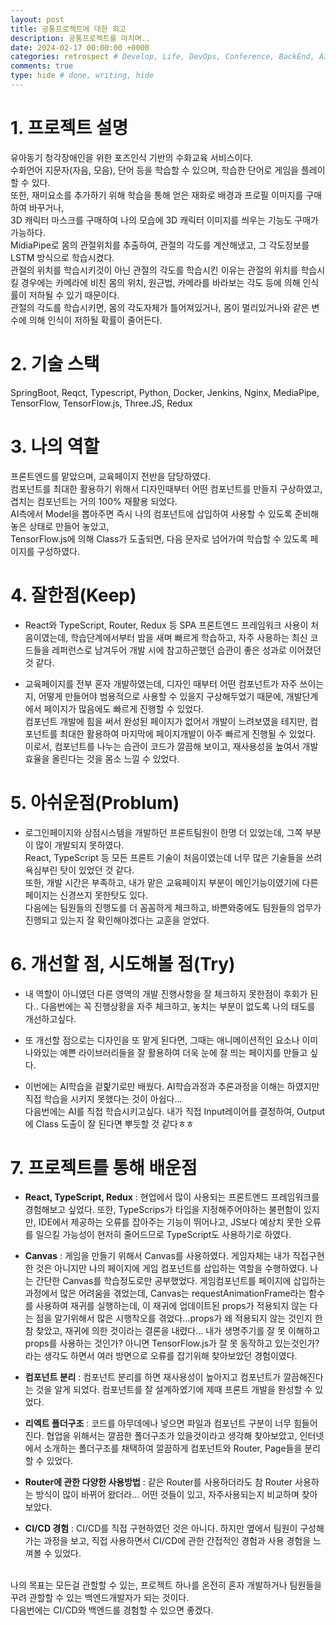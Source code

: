 ```yaml
---
layout: post
title: 공통프로젝트에 대한 회고
description: 공통프로젝트를 마치며..
date: 2024-02-17 00:00:00 +0000
categories: retrospect # Develop, Life, DevOps, Conference, BackEnd, AI, Etc, retrospect
comments: true
type: hide # done, writing, hide
---
```


# 1. 프로젝트 설명

유아동기 청각장애인을 위한 포즈인식 기반의 수화교육 서비스이다.  
수화언어 지문자(자음, 모음), 단어 등을 학습할 수 있으며, 학습한 단어로 게임을 플레이할 수 있다.  
또한, 재미요소를 추가하기 위해 학습을 통해 얻은 재화로 배경과 프로필 이미지를 구매하여 바꾸거나,  
3D 캐릭터 마스크를 구매하여 나의 모습에 3D 캐릭터 이미지를 씌우는 기능도 구매가 가능하다.  
MidiaPipe로 몸의 관절위치를 추출하여, 관절의 각도를 계산해냈고, 그 각도정보를 LSTM 방식으로 학습시켰다.  
관절의 위치를 학습시키것이 아닌 관절의 각도를 학습시킨 이유는 관절의 위치를 학습시킬 경우에는 카메라에 비친 몸의 위치, 원근법, 카메라를 바라보는 각도 등에 의해 인식률이 저하될 수 있기 때문이다.  
관절의 각도를 학습시키면, 몸의 각도자체가 틀어져있거나, 몸이 멀리있거나와 같은 변수에 의해 인식이 저하될 확률이 줄어든다.

# 2. 기술 스택

SpringBoot, Reqct, Typescript, Python, Docker, Jenkins, Nginx, MediaPipe, TensorFlow, TensorFlow.js, Three.JS, Redux

# 3. 나의 역할

프론트엔드를 맡았으며, 교육페이지 전반을 담당하였다.  
컴포넌트를 최대한 활용하기 위해서 디자인때부터 어떤 컴포넌트를 만들지 구상하였고, 겹치는 컴포넌트는 거의 100% 재활용 되었다.  
AI측에서 Model을 뽑아주면 즉시 나의 컴포넌트에 삽입하여 사용할 수 있도록 준비해놓은 상태로 만들어 놓았고,  
TensorFlow.js에 의해 Class가 도출되면, 다음 문자로 넘어가여 학습할 수 있도록 페이지를 구성하였다.

# 4. 잘한점(Keep)

- React와 TypeScript, Router, Redux 등 SPA 프론트엔드 프레임워크 사용이 처음이였는데, 학습단계에서부터 밤을 새며 빠르게 학습하고, 자주 사용하는 최신 코드들을 레퍼런스로 남겨두어 개발 시에 참고하곤했던 습관이 좋은 성과로 이어졌던 것 같다.

- 교육페이지를 전부 혼자 개발하였는데, 디자인 때부터 어떤 컴포넌트가 자주 쓰이는지, 어떻게 만들어야 범용적으로 사용할 수 있을지 구상해두었기 때문에, 개발단계에서 페이지가 많음에도 빠르게 진행할 수 있었다.  
  컴포넌트 개발에 힘을 써서 완성된 페이지가 없어서 개발이 느려보였을 테지만, 컴포넌트를 최대한 활용하여 마지막에 페이지개발이 아주 빠르게 진행될 수 있었다.  
  이로서, 컴포넌트를 나누는 습관이 코드가 깔끔해 보이고, 재사용성을 높여서 개발효율을 올린다는 것을 몸소 느낄 수 있었다.

# 5. 아쉬운점(Problum)

- 로그인페이지와 상점시스템을 개발하던 프론트팀원이 한명 더 있었는데, 그쪽 부분이 많이 개발되지 못하였다.  
  React, TypeScript 등 모든 프론트 기술이 처음이였는데 너무 많은 기술들을 쓰려 욕심부린 탓이 있었던 것 같다.  
  또한, 개발 시간은 부족하고, 내가 맡은 교육페이지 부분이 메인기능이였기에 다른 페이지는 신경쓰지 못한탓도 있다.  
  다음에는 팀원들의 진행도를 더 꼼꼼하게 체크하고, 바쁜와중에도 팀원들의 업무가 진행되고 있는지 잘 확인해야겠다는 교훈을 얻었다.

# 6. 개선할 점, 시도해볼 점(Try)

- 내 역할이 아니였던 다른 영역의 개발 진행사항을 잘 체크하지 못한점이 후회가 된다..
  다음번에는 꼭 진행상황을 자주 체크하고, 놓치는 부분이 없도록 나의 태도를 개선하고싶다.

- 또 개선할 점으로는 디자인을 또 맡게 된다면, 그때는 애니메이션적인 요소나 이미 나와있는 예쁜 라이브러리들을 잘 활용하여 더욱 눈에 잘 띄는 페이지를 만들고 싶다.

- 이번에는 AI학습을 겉핥기로만 배웠다. AI학습과정과 추론과정을 이해는 하였지만 직접 학습을 시키지 못했다는 것이 아쉽다...  
  다음번에는 AI를 직접 학습시키고싶다. 내가 직접 Input레이어를 결정하여, Output에 Class 도출이 잘 된다면 뿌듯할 것 같다ㅎㅎ

# 7. 프로젝트를 통해 배운점

- **React, TypeScript, Redux** : 현업에서 많이 사용되는 프론트엔드 프레임워크를 경험해보고 싶었다. 또한, TypeScrips가 타입을 지정해주어야하는 불편함이 있지만, IDE에서 제공하는 오류를 잡아주는 기능이 뛰어나고, JS보다 예상치 못한 오류를 일으킬 가능성이 현저히 줄어드므로 TypeScript도 사용하기로 하였다.

- **Canvas** : 게임을 만들기 위해서 Canvas를 사용하였다. 게임자체는 내가 직접구현한 것은 아니지만 나의 페이지에 게임 컴포넌트를 삽입하는 역할을 수행하였다. 나는 간단한 Canvas를 학습정도로만 공부했었다. 게임컴포넌트를 페이지에 삽입하는 과정에서 많은 어려움을 겪었는데, Canvas는 requestAnimationFrame라는 함수를 사용하여 재귀를 실행하는데, 이 재귀에 업데이트된 props가 적용되지 않는 다는 점을 알기위해서 많은 시행착오를 겪었다...props가 왜 적용되지 않는 것인지 한참 찾았고, 재귀에 의한 것이라는 결론을 내렸다...
  내가 생명주기를 잘 못 이해하고 props를 사용하는 것인가? 아니면 TensorFlow.js가 잘 못 동작하고 있는것인가? 라는 생각도 하면서 여러 방면으로 오류를 잡기위해 찾아보았던 경험이였다.
- **컴포넌트 분리** : 컴포넌트 분리를 하면 재사용성이 높아지고 컴포넌트가 깔끔해진다는 것을 알게 되었다. 컴포넌트를 잘 설계하였기에 제때 프론트 개발을 완성할 수 있었다.
- **리엑트 폴더구조** : 코드를 아무데에나 넣으면 파일과 컴포넌트 구분이 너무 힘들어진다. 협업을 위해서는 깔끔한 폴더구조가 있을것이라고 생각해 찾아보았고, 인터넷에서 소개하는 폴더구조를 채택하여 깔끔하게 컴포넌트와 Router, Page들을 분리할 수 있었다.
- **Router에 관한 다양한 사용방법** : 같은 Router를 사용하더라도 참 Router 사용하는 방식이 많이 바뀌어 왔더라... 어떤 것들이 있고, 자주사용되는지 비교하며 찾아보았다.
- **CI/CD 경험** : CI/CD를 직접 구현하였던 것은 아니다. 하지만 옆에서 팀원이 구성해 가는 과정을 보고, 직접 사용하면서 CI/CD에 관한 간접적인 경험과 사용 경험을 느껴볼 수 있었다.
  <br><br>

나의 목표는 모든걸 관할할 수 있는, 프로젝트 하나를 온전히 혼자 개발하거나 팀원들을 꾸려 관할할 수 있는 백엔드개발자가 되는 것이다.  
다음번에는 CI/CD와 백엔드를 경험할 수 있으면 좋겠다.
